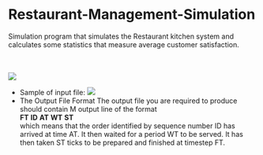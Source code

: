 # Restaurant-Management-Simulation
Simulation program that simulates the Restaurant kitchen system and calculates some statistics that measure average customer satisfaction.<br>
<br>
<br>

![](https://github.com/mennatallah-nawar/Restaurant-Management-Simulation/blob/master/UI.png)

* Sample of input file:
![](https://github.com/mennatallah-nawar/Restaurant-Management-Simulation/blob/master/Input%20file%20format.png)
* The Output File Format
The output file you are required to produce should contain M output line of the format <br>
**FT** **ID** **AT** **WT** **ST** <br>
which means that the order identified by sequence number ID has arrived at time AT. 
It then waited for a period WT to be served. It has then taken ST ticks to be prepared 
and finished at timestep FT.

